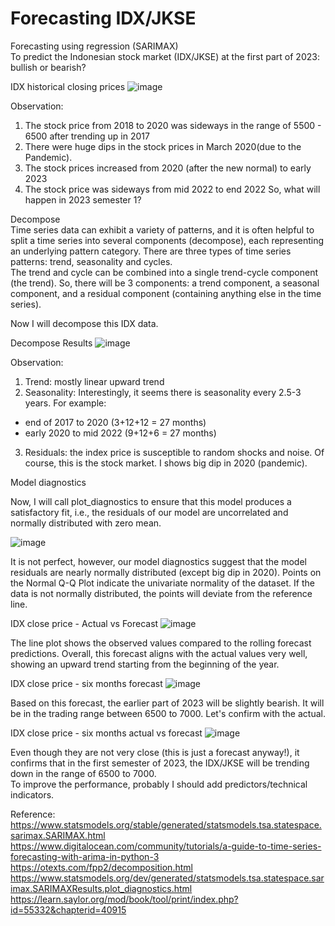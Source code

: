 # Forecasting IDX/JKSE
Forecasting using regression (SARIMAX) <br>
To predict the Indonesian stock market (IDX/JKSE) at the first part of 2023: bullish or bearish?

IDX historical closing prices
![image](https://github.com/mahdiwf/forecastIDX/assets/163992115/e70a7fcd-0ea1-4d26-bce8-5bdaae1c7fbc)

Observation:
1) The stock price from 2018 to 2020 was sideways in the range of 5500 - 6500 after trending up in 2017
2) There were huge dips in the stock prices in March 2020(due to the Pandemic).
3) The stock prices increased from 2020 (after the new normal) to early 2023
4) The stock price was sideways from mid 2022 to end 2022
So, what will happen in 2023 semester 1?


Decompose <br>
Time series data can exhibit a variety of patterns, and it is often helpful to split a time series into several components (decompose), each representing an underlying pattern category. There are three types of time series patterns: trend, seasonality and cycles.<br>
The trend and cycle can be combined into a single trend-cycle component (the trend). So, there will be 3 components: a trend component, a seasonal component, and a residual component (containing anything else in the time series). <br>

Now I will decompose this IDX data.

Decompose Results
![image](https://github.com/mahdiwf/forecastIDX/assets/163992115/f732e230-c2e5-40eb-b1aa-85a4950cfea1)

Observation:
1) Trend: mostly linear upward trend
2) Seasonality: Interestingly, it seems there is seasonality every 2.5-3 years. For example:
 * end of 2017 to 2020 (3+12+12 = 27 months)
 * early 2020 to mid 2022 (9+12+6 = 27 months)
3) Residuals: the index price is susceptible to random shocks and noise. Of course, this is the stock market. I shows big dip in 2020 (pandemic).

Model diagnostics

Now, I will call plot_diagnostics to ensure that this model produces a satisfactory fit, i.e., the residuals of our model are uncorrelated and normally distributed with zero mean.

![image](https://github.com/mahdiwf/forecastIDX/assets/163992115/ebaf8e06-95d1-42a5-b95e-a6b4e7a6bdcf)

It is not perfect, however, our model diagnostics suggest that the model residuals are nearly normally distributed (except big dip in 2020).
Points on the Normal Q-Q Plot indicate the univariate normality of the dataset. If the data is not normally distributed, the points will deviate from the reference line.

IDX close price - Actual vs Forecast
![image](https://github.com/mahdiwf/forecastIDX/assets/163992115/9b92942c-e84b-4dc0-9b08-51cd2e5f246f)

The line plot shows the observed values compared to the rolling forecast predictions. Overall, this forecast aligns with the actual values very well, showing an upward trend starting from the beginning of the year.

IDX close price - six months forecast
![image](https://github.com/mahdiwf/forecastIDX/assets/163992115/29c8047f-21de-4cb1-9792-5a62c920c5d8)

Based on this forecast, the earlier part of 2023 will be slightly bearish. It will be in the trading range between 6500 to 7000.
Let's confirm with the actual.

IDX close price - six months actual vs forecast
![image](https://github.com/mahdiwf/forecastIDX/assets/163992115/4e8315d8-3208-4180-b455-359c8252dc79)

Even though they are not very close (this is just a forecast anyway!), it confirms that in the first semester of 2023, the IDX/JKSE will be trending down in the range of 6500 to 7000.<br>
To improve the performance, probably I should add predictors/technical indicators.

Reference:<br>
https://www.statsmodels.org/stable/generated/statsmodels.tsa.statespace.sarimax.SARIMAX.html <br>
https://www.digitalocean.com/community/tutorials/a-guide-to-time-series-forecasting-with-arima-in-python-3 <br>
https://otexts.com/fpp2/decomposition.html <br>
https://www.statsmodels.org/dev/generated/statsmodels.tsa.statespace.sarimax.SARIMAXResults.plot_diagnostics.html <br>
https://learn.saylor.org/mod/book/tool/print/index.php?id=55332&chapterid=40915 <br>
